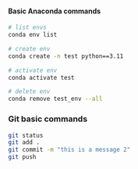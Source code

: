 #### Basic Anaconda commands

```bash
# list envs
conda env list   

# create env
conda create -n test python==3.11

# activate env
conda activate test

# delete env
conda remove test_env --all 
```


### Git basic commands
```bash
git status
git add .
git commit -m "this is a message 2"
git push

```